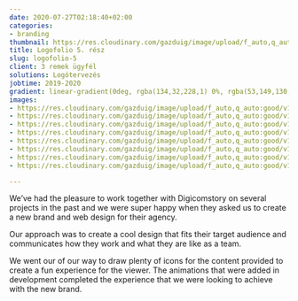 ```yaml
---
date: 2020-07-27T02:18:40+02:00
categories:
- branding
thumbnail: https://res.cloudinary.com/gazduig/image/upload/f_auto,q_auto:good/v1595811315/cms/megint_kdxklw.png
title: Logofolio 5. rész
slug: logofolio-5
client: 3 remek ügyfél
solutions: Logótervezés
jobtime: 2019-2020
gradient: linear-gradient(0deg, rgba(134,32,228,1) 0%, rgba(53,149,130,0) 45%)
images:
- https://res.cloudinary.com/gazduig/image/upload/f_auto,q_auto:good/v1595813150/cms/1_crrmyn.jpg
- https://res.cloudinary.com/gazduig/image/upload/f_auto,q_auto:good/v1595809192/cms/Frame_74_ulatew.webp
- https://res.cloudinary.com/gazduig/image/upload/f_auto,q_auto:good/v1595809192/cms/Frame_62_hns9my.webp
- https://res.cloudinary.com/gazduig/image/upload/f_auto,q_auto:good/v1595809193/cms/Frame_59_hlbfik.webp
- https://res.cloudinary.com/gazduig/image/upload/f_auto,q_auto:good/v1595809193/cms/Frame_72_sbim0v.webp
- https://res.cloudinary.com/gazduig/image/upload/f_auto,q_auto:good/v1595809192/cms/Frame_71_xhebcp.webp
- https://res.cloudinary.com/gazduig/image/upload/f_auto,q_auto:good/v1595809194/cms/Frame_60_rilpzi.webp
- https://res.cloudinary.com/gazduig/image/upload/f_auto,q_auto:good/v1595809192/cms/Frame_58_snxh6e.webp

---
```

We’ve had the pleasure to work together with Digicomstory on several projects in the past and we were super happy when they asked us to create a new brand and web design for their agency.

Our approach was to create a cool design that fits their target audience and communicates how they work and what they are like as a team.

We went our of our way to draw plenty of icons for the content provided to create a fun experience for the viewer. The animations that were added in development completed the experience that we were looking to achieve with the new brand.